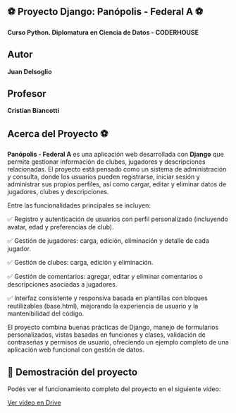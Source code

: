 ## ⚽ Proyecto Django: Panópolis - Federal A ⚽
**Curso Python. Diplomatura en Ciencia de Datos - CODERHOUSE**
## Autor
**Juan Delsoglio**  
## Profesor
**Cristian Biancotti**
## Acerca del Proyecto ⚽

**Panópolis - Federal A** es una aplicación web desarrollada con **Django** que permite gestionar información de clubes, jugadores y descripciones relacionadas. El proyecto está pensado como un sistema de administración y consulta, donde los usuarios pueden registrarse, iniciar sesión y administrar sus propios perfiles, así como cargar, editar y eliminar datos de jugadores, clubes y descripciones.

Entre las funcionalidades principales se incluyen:

✅ Registro y autenticación de usuarios con perfil personalizado (incluyendo avatar, edad y preferencias de club).

✅ Gestión de jugadores: carga, edición, eliminación y detalle de cada jugador.

✅ Gestión de clubes: carga, edición y eliminación.

✅ Gestión de comentarios: agregar, editar y eliminar comentarios o descripciones asociadas a jugadores.

✅ Interfaz consistente y responsiva basada en plantillas con bloques reutilizables (base.html), mejorando la experiencia de usuario y la mantenibilidad del código.

El proyecto combina buenas prácticas de Django, manejo de formularios personalizados, vistas basadas en funciones y clases, validación de contraseñas y permisos de usuario, ofreciendo un ejemplo completo de una aplicación web funcional con gestión de datos.

## 🎥 Demostración del proyecto

Podés ver el funcionamiento completo del proyecto en el siguiente video:

[Ver video en Drive](https://drive.google.com/file/d/1xnh99TOkzk8Uc8BR1hTTW_NhffmyJEBD/view?usp=sharing)